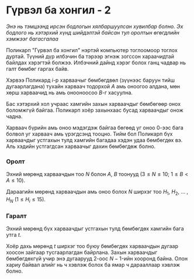 Гүрвэл ба хонгил - 2
====================
*Энэ нь тэмцээнд ирсэн бодлогын хялбаршуулсан хувилбар болно. Эх бодлого нь
хэтэрхий хүнд шийдэлтэй байсан тул оролтын өгөгдлийн хэмжээг багасгалаа*

Поликарп "Гүрвэл ба хонгил" нэртэй компьютер тоглоомоор тоглох дуртай. Түүний
дүр илбэчин ба тэрээр эгнэж зогссон хараачидтай байлдах хэрэгтэй болжээ.
Илбэчний дайнд хэрэг болох ганц чадвар нь галт бөмбөг гаргах байв.

Хэрвээ Поликард $i$-р харваачыг бөмбөгдвөл (зүүнээс баруун тийш дугаарлагдана)
тухайн харваач тодорхой $A$ амь оноогоо алдана, мөн хөрш харваачид нь амь
онооноосоо $B$-г хасуулна.

Бас хэтэрхий хол учраас хамгийн захын харваачдыг бөмбөгөөр онох боломжгүй
байгаа. Поликарп хоёр захынхаас бусад харваачдыг онож чадна.

Харваач бүрийн амь оноо мэдэгдэж байгаа бөгөөд уг оноо $0$-ээс бага болвол уг
харваач амь үрэгдсэнд тооцно. Тийм бол Поликарп бүх харваачдыг устгахын тулд
хамгийн багадаа хэдэн удаа бөмбөгдөх вэ. Аль хэдийн устгагдсан харваачыг дахин
бөмбөгдөж болно.


### Оролт
Эхний мөрөнд харваачдын тоо $N$ болон $A$, $B$ тоонууд ($3 ≤ N ≤ 10$; $1 ≤ B < A ≤ 10$).

Дараагийн мөрөнд харваачдын амь оноо болох $N$ ширхэг тоо $H_1$, $H_2$, ... , $H_N$
($1 ≤ H_i ≤ 15$).

### Гаралт
Эхний мөрөнд бүх харваачдыг устгахын тулд бөмбөгдөх хамгийн бага утга $t$.

Хоёр дахь мөрөнд $t$ ширхэг тоо буюу бөмбөгдөх харваачдын дугаар хоосон зайгаар
тусгаарлагдан байрлана. Захын харваачдыг бөмбөгдөхгүй учир энэ дугаарууд $2$-оос
$N-1$-ийн хооронд байна. Олон хариу байвал алийг нь ч хэвлэж болох ба ямар ч
дарааллаар хэвлэж болно.

